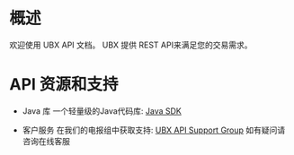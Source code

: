 # 概述 <!-- {docsify-ignore-all} -->

欢迎使用 UBX API 文档。 UBX 提供 REST API来满足您的交易需求。

# API 资源和支持

- Java 库
  一个轻量级的Java代码库: [Java SDK](https://github.com/ubx-one/API)


- 客户服务
  在我们的电报组中获取支持:  [UBX API Support Group](https://t.me/UBX_Official)
  如有疑问请咨询在线客服